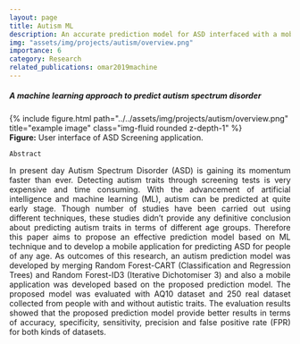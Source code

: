 ```yaml
---
layout: page
title: Autism ML
description: An accurate prediction model for ASD interfaced with a mobile app
img: "assets/img/projects/autism/overview.png"
importance: 6
category: Research
related_publications: omar2019machine
---
```


<h5>A machine learning approach to predict autism spectrum disorder</h5>
<div class="row">
    <div class="col-sm mt-3 mt-md-0">
        {% include figure.html path="../../assets/img/projects/autism/overview.png" title="example image" class="img-fluid rounded z-depth-1" %}
    </div>
</div>
<div class="caption">
        <b>Figure:</b> User interface of ASD Screening application. 
</div>

`Abstract`

<p align='justify'>
In present day Autism Spectrum Disorder (ASD) is gaining its momentum faster than ever. Detecting autism traits through screening tests is very expensive and time consuming. With the advancement of artificial intelligence and machine learning (ML), autism can be predicted at quite early stage. Though number of studies have been carried out using different techniques, these studies didn’t provide any definitive conclusion about predicting autism traits in terms of different age groups. Therefore this paper aims to propose an effective prediction model based on ML technique and to develop a mobile application for predicting ASD for people of any age. As outcomes of this research, an autism prediction model was developed by merging Random Forest-CART (Classification and Regression Trees) and Random Forest-ID3 (Iterative Dichotomiser 3) and also a mobile application was developed based on the proposed prediction model. The proposed model was evaluated with AQ10 dataset and 250 real dataset collected from people with and without autistic traits. The evaluation results showed that the proposed prediction model provide better results in terms of accuracy, specificity, sensitivity, precision and false positive rate (FPR) for both kinds of datasets.
</p>
